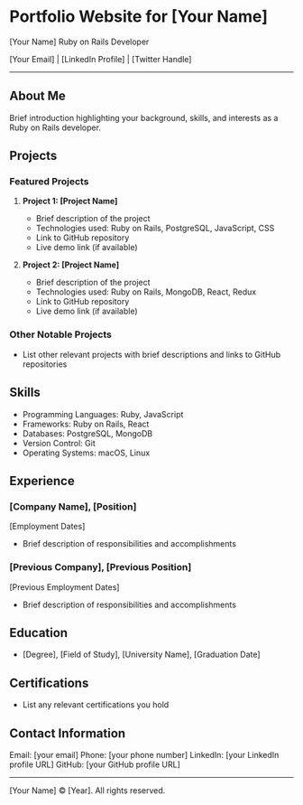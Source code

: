 # Portfolio Website for [Your Name]

[Your Name]
Ruby on Rails Developer

[Your Email] | [LinkedIn Profile] | [Twitter Handle]

---

## About Me

Brief introduction highlighting your background, skills, and interests as a Ruby on Rails developer.

## Projects

### Featured Projects

1. **Project 1: [Project Name]**
   - Brief description of the project
   - Technologies used: Ruby on Rails, PostgreSQL, JavaScript, CSS
   - Link to GitHub repository
   - Live demo link (if available)

2. **Project 2: [Project Name]**
   - Brief description of the project
   - Technologies used: Ruby on Rails, MongoDB, React, Redux
   - Link to GitHub repository
   - Live demo link (if available)

### Other Notable Projects

- List other relevant projects with brief descriptions and links to GitHub repositories

## Skills

- Programming Languages: Ruby, JavaScript
- Frameworks: Ruby on Rails, React
- Databases: PostgreSQL, MongoDB
- Version Control: Git
- Operating Systems: macOS, Linux

## Experience

### [Company Name], [Position]
[Employment Dates]

- Brief description of responsibilities and accomplishments

### [Previous Company], [Previous Position]
[Previous Employment Dates]

- Brief description of responsibilities and accomplishments

## Education

- [Degree], [Field of Study], [University Name], [Graduation Date]

## Certifications

- List any relevant certifications you hold

## Contact Information

Email: [your email]
Phone: [your phone number]
LinkedIn: [your LinkedIn profile URL]
GitHub: [your GitHub profile URL]

---

[Your Name] © [Year]. All rights reserved.
